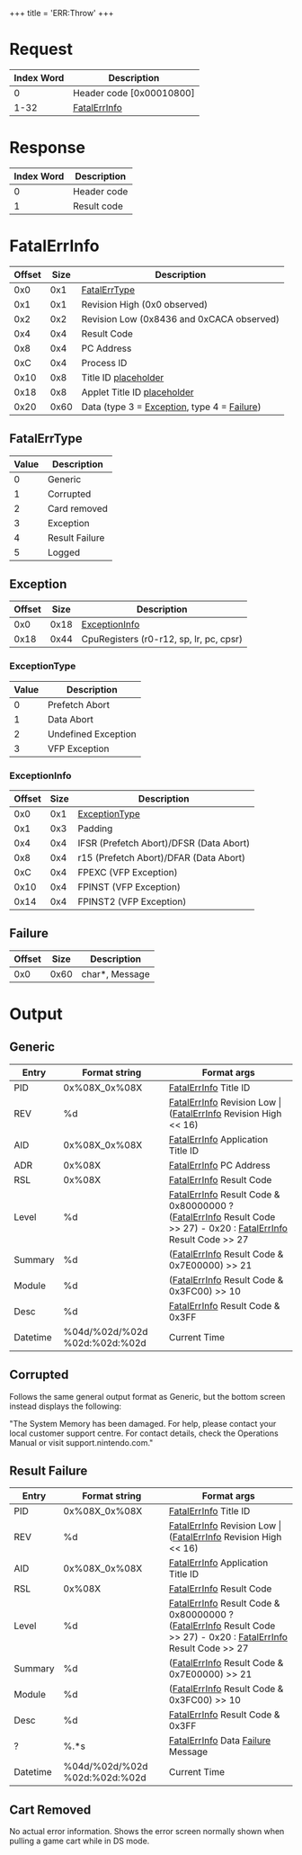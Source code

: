 +++
title = 'ERR:Throw'
+++

# Request

| Index Word | Description                              |
|------------|------------------------------------------|
| 0          | Header code \[0x00010800\]               |
| 1-32       | [FatalErrInfo](#FatalErrInfo "wikilink") |

# Response

| Index Word | Description |
|------------|-------------|
| 0          | Header code |
| 1          | Result code |

# FatalErrInfo

| Offset | Size | Description                                                                                 |
|--------|------|---------------------------------------------------------------------------------------------|
| 0x0    | 0x1  | [FatalErrType](#FatalErrType "wikilink")                                                    |
| 0x1    | 0x1  | Revision High (0x0 observed)                                                                |
| 0x2    | 0x2  | Revision Low (0x8436 and 0xCACA observed)                                                   |
| 0x4    | 0x4  | Result Code                                                                                 |
| 0x8    | 0x4  | PC Address                                                                                  |
| 0xC    | 0x4  | Process ID                                                                                  |
| 0x10   | 0x8  | Title ID [placeholder](FS:GetProgramLaunchInfo "wikilink")                                  |
| 0x18   | 0x8  | Applet Title ID [placeholder](APT:GetAppletInfo "wikilink")                                 |
| 0x20   | 0x60 | Data (type 3 = [Exception](#Exception "wikilink"), type 4 = [Failure](#Failure "wikilink")) |

## FatalErrType

| Value | Description    |
|-------|----------------|
| 0     | Generic        |
| 1     | Corrupted      |
| 2     | Card removed   |
| 3     | Exception      |
| 4     | Result Failure |
| 5     | Logged         |

## Exception

| Offset | Size | Description                                |
|--------|------|--------------------------------------------|
| 0x0    | 0x18 | [ExceptionInfo](#ExceptionInfo "wikilink") |
| 0x18   | 0x44 | CpuRegisters (r0-r12, sp, lr, pc, cpsr)    |

### ExceptionType

| Value | Description         |
|-------|---------------------|
| 0     | Prefetch Abort      |
| 1     | Data Abort          |
| 2     | Undefined Exception |
| 3     | VFP Exception       |

### ExceptionInfo

| Offset | Size | Description                                |
|--------|------|--------------------------------------------|
| 0x0    | 0x1  | [ExceptionType](#ExceptionType "wikilink") |
| 0x1    | 0x3  | Padding                                    |
| 0x4    | 0x4  | IFSR (Prefetch Abort)/DFSR (Data Abort)    |
| 0x8    | 0x4  | r15 (Prefetch Abort)/DFAR (Data Abort)     |
| 0xC    | 0x4  | FPEXC (VFP Exception)                      |
| 0x10   | 0x4  | FPINST (VFP Exception)                     |
| 0x14   | 0x4  | FPINST2 (VFP Exception)                    |

## Failure

| Offset | Size | Description     |
|--------|------|-----------------|
| 0x0    | 0x60 | char\*, Message |

# Output

## Generic

| Entry    | Format string                 | Format args                                                                                                                                                                                              |
|----------|-------------------------------|----------------------------------------------------------------------------------------------------------------------------------------------------------------------------------------------------------|
| PID      | 0x%08X_0x%08X                 | [FatalErrInfo](#FatalErrInfo "wikilink") Title ID                                                                                                                                                        |
| REV      | %d                            | [FatalErrInfo](#FatalErrInfo "wikilink") Revision Low \| ([FatalErrInfo](#FatalErrInfo "wikilink") Revision High \<\< 16)                                                                                |
| AID      | 0x%08X_0x%08X                 | [FatalErrInfo](#FatalErrInfo "wikilink") Application Title ID                                                                                                                                            |
| ADR      | 0x%08X                        | [FatalErrInfo](#FatalErrInfo "wikilink") PC Address                                                                                                                                                      |
| RSL      | 0x%08X                        | [FatalErrInfo](#FatalErrInfo "wikilink") Result Code                                                                                                                                                     |
| Level    | %d                            | [FatalErrInfo](#FatalErrInfo "wikilink") Result Code & 0x80000000 ? ([FatalErrInfo](#FatalErrInfo "wikilink") Result Code \>\> 27) - 0x20 : [FatalErrInfo](#FatalErrInfo "wikilink") Result Code \>\> 27 |
| Summary  | %d                            | ([FatalErrInfo](#FatalErrInfo "wikilink") Result Code & 0x7E00000) \>\> 21                                                                                                                               |
| Module   | %d                            | ([FatalErrInfo](#FatalErrInfo "wikilink") Result Code & 0x3FC00) \>\> 10                                                                                                                                 |
| Desc     | %d                            | [FatalErrInfo](#FatalErrInfo "wikilink") Result Code & 0x3FF                                                                                                                                             |
| Datetime | %04d/%02d/%02d %02d:%02d:%02d | Current Time                                                                                                                                                                                             |

## Corrupted

Follows the same general output format as Generic, but the bottom screen
instead displays the following:

"The System Memory has been damaged. For help, please contact your local
customer support centre. For contact details, check the Operations
Manual or visit support.nintendo.com."

## Result Failure

| Entry    | Format string                 | Format args                                                                                                                                                                                              |
|----------|-------------------------------|----------------------------------------------------------------------------------------------------------------------------------------------------------------------------------------------------------|
| PID      | 0x%08X_0x%08X                 | [FatalErrInfo](#FatalErrInfo "wikilink") Title ID                                                                                                                                                        |
| REV      | %d                            | [FatalErrInfo](#FatalErrInfo "wikilink") Revision Low \| ([FatalErrInfo](#FatalErrInfo "wikilink") Revision High \<\< 16)                                                                                |
| AID      | 0x%08X_0x%08X                 | [FatalErrInfo](#FatalErrInfo "wikilink") Application Title ID                                                                                                                                            |
| RSL      | 0x%08X                        | [FatalErrInfo](#FatalErrInfo "wikilink") Result Code                                                                                                                                                     |
| Level    | %d                            | [FatalErrInfo](#FatalErrInfo "wikilink") Result Code & 0x80000000 ? ([FatalErrInfo](#FatalErrInfo "wikilink") Result Code \>\> 27) - 0x20 : [FatalErrInfo](#FatalErrInfo "wikilink") Result Code \>\> 27 |
| Summary  | %d                            | ([FatalErrInfo](#FatalErrInfo "wikilink") Result Code & 0x7E00000) \>\> 21                                                                                                                               |
| Module   | %d                            | ([FatalErrInfo](#FatalErrInfo "wikilink") Result Code & 0x3FC00) \>\> 10                                                                                                                                 |
| Desc     | %d                            | [FatalErrInfo](#FatalErrInfo "wikilink") Result Code & 0x3FF                                                                                                                                             |
| ?        | %.\*s                         | [FatalErrInfo](#FatalErrInfo "wikilink") Data [Failure](#Failure "wikilink") Message                                                                                                                     |
| Datetime | %04d/%02d/%02d %02d:%02d:%02d | Current Time                                                                                                                                                                                             |

## Cart Removed

No actual error information. Shows the error screen normally shown when
pulling a game cart while in DS mode.
